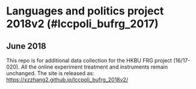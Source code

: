 # Languages and politics project 2018v2 (#lccpoli_bufrg_2017) 
## June 2018
This repo is for additional data collection for the HKBU FRG project (16/17-020). 
All the online experiment treatment and instruments remain unchanged. 
The site is released as: https://xzzhang2.github.io/lccpoli_bufrg_2018v2/
